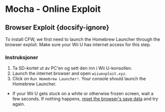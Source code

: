 # Mocha - Online Exploit

## Browser Exploit {docsify-ignore}

To install CFW, we first need to launch the Homebrew Launcher through the browser exploit. Make sure your Wii U has internet access for this step.

### Instruksjoner

1. Ta SD-kortet ut av PC'en og sett den inn i Wii U-konsollen.
1. Launch the internet browser and open `wiiuexploit.xyz`.
1. Click on `Run Homebrew Launcher!`. Your console should launch the Homebrew Launcher.
 - If your Wii U gets stuck on a white or otherwise frozen screen, wait a few seconds. If nothing happens, [reset the browser's save data](https://en-americas-support.nintendo.com/app/answers/detail/a_id/1507/~/how-to-delete-the-internet-browser-history) and try again.